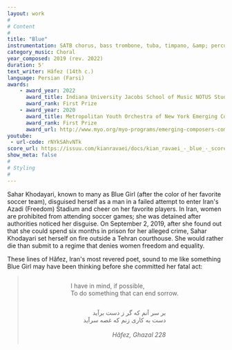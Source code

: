 ```yaml
---
layout: work
#
# Content
#
title: "Blue"
instrumentation: SATB chorus, bass trombone, tuba, timpano, &amp; percussion
category_music: Choral
year_composed: 2019 (rev. 2022)
duration: 5'
text_writer: Hâfez (14th c.)
language: Persian (Farsi)
awards:
    - award_year: 2022
      award_title: Indiana University Jacobs School of Music NOTUS Student Choral Composition Contest
      award_rank: First Prize
    - award_year: 2020
      award_title: Metropolitan Youth Orchestra of New York Emerging Composers Competition (Choral, Divison II)
      award_rank: First Prize
      award_url: http://www.myo.org/myo-programs/emerging-composers-competition/
youtube:
 - url-code: rNYkSAhvNTk
score_url: https://issuu.com/kianravaei/docs/kian_ravaei_-_blue_-_score
show_meta: false
#
# Styling
#
---
```


Sahar Khodayari, known to many as Blue Girl (after the color of her favorite soccer team), disguised herself as a man in a failed attempt to enter Iran's Azadi (Freedom) Stadium and cheer on her favorite players. In Iran, women are prohibited from attending soccer games; she was detained after authorities noticed her disguise. On September 2, 2019, after she found out that she could spend six months in prison for her alleged crime, Sahar Khodayari set herself on fire outside a Tehran courthouse. She would rather die than submit to a regime that denies women freedom and equality.

These lines of Hâfez, Iran's most revered poet, sound to me like something Blue Girl may have been thinking before she committed her fatal act:

<blockquote>
<div style="text-align: center;">
<p style="display: inline-block; text-align: left;">I have in mind, if possible,<br>
To do something that can end sorrow.</p><br>
<p style="display: inline-block; text-align: right;">بر سر آنم که گر ز دست برآید<br>
دست به کاری زنم که غصه سرآید<br><br>
<cite>Hâfez, Ghazal 228</cite></p>
</div>
</blockquote>